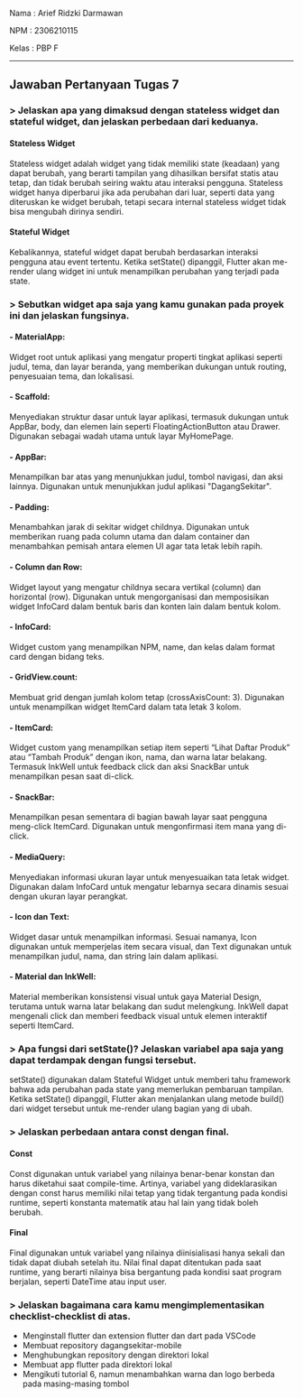 Nama : Arief Ridzki Darmawan

NPM : 2306210115

Kelas : PBP F

---
## Jawaban Pertanyaan Tugas 7

### > Jelaskan apa yang dimaksud dengan stateless widget dan stateful widget, dan jelaskan perbedaan dari keduanya.
#### Stateless Widget
Stateless widget adalah widget yang tidak memiliki state (keadaan) yang dapat berubah, yang berarti tampilan yang dihasilkan bersifat statis atau tetap, dan tidak berubah seiring waktu atau interaksi pengguna. 
Stateless widget hanya diperbarui jika ada perubahan dari luar, seperti data yang diteruskan ke widget berubah, tetapi secara internal stateless widget tidak bisa mengubah dirinya sendiri.
#### Stateful Widget
Kebalikannya, stateful widget dapat berubah berdasarkan interaksi pengguna atau event tertentu. 
Ketika setState() dipanggil, Flutter akan me-render ulang widget ini untuk menampilkan perubahan yang terjadi pada state.

### > Sebutkan widget apa saja yang kamu gunakan pada proyek ini dan jelaskan fungsinya.
#### - MaterialApp:
Widget root untuk aplikasi yang mengatur properti tingkat aplikasi seperti judul, tema, dan layar beranda, yang memberikan dukungan untuk routing, penyesuaian tema, dan lokalisasi.
#### - Scaffold:
Menyediakan struktur dasar untuk layar aplikasi, termasuk dukungan untuk AppBar, body, dan elemen lain seperti FloatingActionButton atau Drawer. Digunakan sebagai wadah utama untuk layar MyHomePage.
#### - AppBar:
Menampilkan bar atas yang menunjukkan judul, tombol navigasi, dan aksi lainnya. Digunakan untuk menunjukkan judul aplikasi "DagangSekitar".
#### - Padding:
Menambahkan jarak di sekitar widget childnya. Digunakan untuk memberikan ruang pada column utama dan dalam container dan menambahkan pemisah antara elemen UI agar tata letak lebih rapih.
#### - Column dan Row:
Widget layout yang mengatur childnya secara vertikal (column) dan horizontal (row). Digunakan untuk mengorganisasi dan memposisikan widget InfoCard dalam bentuk baris dan konten lain dalam bentuk kolom.
#### - InfoCard:
Widget custom yang menampilkan NPM, name, dan kelas dalam format card dengan bidang teks.
#### - GridView.count:
Membuat grid dengan jumlah kolom tetap (crossAxisCount: 3). Digunakan untuk menampilkan widget ItemCard dalam tata letak 3 kolom.
#### - ItemCard:
Widget custom yang menampilkan setiap item seperti “Lihat Daftar Produk” atau “Tambah Produk” dengan ikon, nama, dan warna latar belakang. Termasuk InkWell untuk feedback click dan aksi SnackBar untuk menampilkan pesan saat di-click.
#### - SnackBar:
Menampilkan pesan sementara di bagian bawah layar saat pengguna meng-click ItemCard. Digunakan untuk mengonfirmasi item mana yang di-click.
#### - MediaQuery:
Menyediakan informasi ukuran layar untuk menyesuaikan tata letak widget. Digunakan dalam InfoCard untuk mengatur lebarnya secara dinamis sesuai dengan ukuran layar perangkat.
#### - Icon dan Text:
Widget dasar untuk menampilkan informasi. Sesuai namanya, Icon digunakan untuk memperjelas item secara visual, dan Text digunakan untuk menampilkan judul, nama, dan string lain dalam aplikasi.
#### - Material dan InkWell:
Material memberikan konsistensi visual untuk gaya Material Design, terutama untuk warna latar belakang dan sudut melengkung. InkWell dapat mengenali click dan memberi feedback visual untuk elemen interaktif seperti ItemCard.

### > Apa fungsi dari setState()? Jelaskan variabel apa saja yang dapat terdampak dengan fungsi tersebut.
setState() digunakan dalam Stateful Widget untuk memberi tahu framework bahwa ada perubahan pada state yang memerlukan pembaruan tampilan. 
Ketika setState() dipanggil, Flutter akan menjalankan ulang metode build() dari widget tersebut untuk me-render ulang bagian yang di ubah.

### > Jelaskan perbedaan antara const dengan final.
#### Const
Const digunakan untuk variabel yang nilainya benar-benar konstan dan harus diketahui saat compile-time. 
Artinya, variabel yang dideklarasikan dengan const harus memiliki nilai tetap yang tidak tergantung pada kondisi runtime, seperti konstanta matematik atau hal lain yang tidak boleh berubah.
#### Final
Final digunakan untuk variabel yang nilainya diinisialisasi hanya sekali dan tidak dapat diubah setelah itu. 
Nilai final dapat ditentukan pada saat runtime, yang berarti nilainya bisa bergantung pada kondisi saat program berjalan, seperti DateTime atau input user.

### > Jelaskan bagaimana cara kamu mengimplementasikan checklist-checklist di atas.
* Menginstall flutter dan extension flutter dan dart pada VSCode
* Membuat repository dagangsekitar-mobile
* Menghubungkan repository dengan direktori lokal
* Membuat app flutter pada direktori lokal
* Mengikuti tutorial 6, namun menambahkan warna dan logo berbeda pada masing-masing tombol
